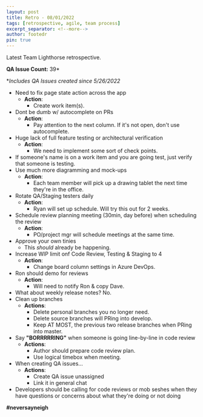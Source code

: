 ```yaml
---
layout: post
title: Retro - 08/01/2022
tags: [retrospective, agile, team process]
excerpt_separator: <!--more-->
author: footedr
pin: true
---
```


Latest Team Lighthorse retrospective.

__QA Issue Count:__ 39*

**Includes QA Issues created since 5/26/2022*

<!--more-->

- Need to fix page state action across the app
  - **Action**:
  	- Create work item(s).
- Dont be dumb w/ autocomplete on PRs
  - **Action**:
  	- Pay attention to the next column. If it's not open, don't use autocomplete.
- Huge lack of full feature testing or architectural verification
	- **Action**:
		- We need to implement some sort of check points.
- If someone's name is on a work item and you are going test, just verify that someone is testing.
- Use much more diagramming and mock-ups
	- **Action**:
		- Each team member will pick up a drawing tablet the next time they're in the office.
- Rotate QA/Staging testers daily
	- **Action**:
		- Ryan will set up schedule. Will try this out for 2 weeks.
- Schedule review planning meeting (30min, day before) when scheduling the review
	- **Action**:
		- PO/project mgr will schedule meetings at the same time.
- Approve your own tinies
	- This _should_ already be happening.
- Increase WIP limit onf Code Review, Testing & Staging to 4
	- **Action**:
		- Change board column settings in Azure DevOps.
- Ron should demo for reviews
	- **Action**:
		- Will need to notify Ron & copy Dave.
- What about weekly release notes? No.
- Clean up branches
	- **Actions**: 
		- Delete personal branches you no longer need.
		- Delete source branches will PRing into develop. 
		- Keep AT MOST, the previous two release branches when PRing into master.
- Say __"BORRRRRING"__ when someone is going line-by-line in code review
	- **Actions**:
		- Author should prepare code review plan.
		- Use logical timebox when meeting.
- When creating QA issues...
	- **Actions**:
		- Create QA issue unassigned
		- Link it in general chat
- Developers should be calling for code reviews or mob seshes when they have questions or concerns about what they're doing or not doing

**#neversayneigh**